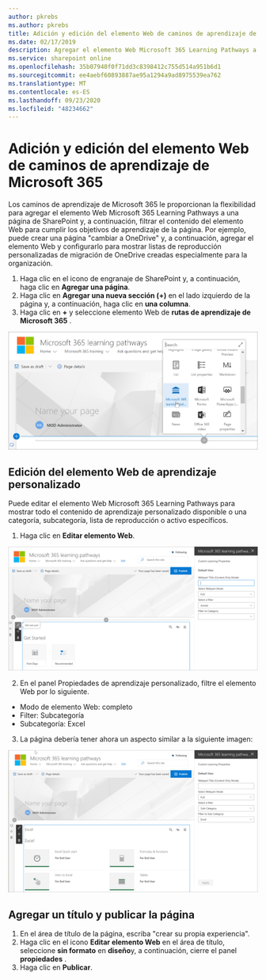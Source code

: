 ```yaml
---
author: pkrebs
ms.author: pkrebs
title: Adición y edición del elemento Web de caminos de aprendizaje de Microsoft 365
ms.date: 02/17/2019
description: Agregar el elemento Web Microsoft 365 Learning Pathways a una página de SharePoint
ms.service: sharepoint online
ms.openlocfilehash: 35b07940f0f71dd3c8398412c755d514a951b6d1
ms.sourcegitcommit: ee4aebf60893887ae95a1294a9ad8975539ea762
ms.translationtype: MT
ms.contentlocale: es-ES
ms.lasthandoff: 09/23/2020
ms.locfileid: "48234662"
---
```

# <a name="add-and-edit-the-microsoft-365-learning-pathways-web-part"></a>Adición y edición del elemento Web de caminos de aprendizaje de Microsoft 365

Los caminos de aprendizaje de Microsoft 365 le proporcionan la flexibilidad para agregar el elemento Web Microsoft 365 Learning Pathways a una página de SharePoint y, a continuación, filtrar el contenido del elemento Web para cumplir los objetivos de aprendizaje de la página. Por ejemplo, puede crear una página "cambiar a OneDrive" y, a continuación, agregar el elemento Web y configurarlo para mostrar listas de reproducción personalizadas de migración de OneDrive creadas especialmente para la organización.

1.  Haga clic en el icono de engranaje de SharePoint y, a continuación, haga clic en **Agregar una página**.
2.  Haga clic en **Agregar una nueva sección (+)** en el lado izquierdo de la página y, a continuación, haga clic en **una columna**.
3.  Haga clic en **+** y seleccione elemento Web de **rutas de aprendizaje de Microsoft 365** . 

![cg-webpartadd.png](media/cg-webpartadd.png)

## <a name="edit-the-custom-learning-web-part"></a>Edición del elemento Web de aprendizaje personalizado
Puede editar el elemento Web Microsoft 365 Learning Pathways para mostrar todo el contenido de aprendizaje personalizado disponible o una categoría, subcategoría, lista de reproducción o activo específicos. 

1.  Haga clic en **Editar elemento Web**.

![cg-webpartedit.png](media/cg-webpartedit.png)

2. En el panel Propiedades de aprendizaje personalizado, filtre el elemento Web por lo siguiente. 

- Modo de elemento Web: completo
- Filter: Subcategoría
- Subcategoría: Excel

3. La página debería tener ahora un aspecto similar a la siguiente imagen: 

![cg-webpartfilter.png](media/cg-webpartfilter.png)

## <a name="add-a-title-and-publish-the-page"></a>Agregar un título y publicar la página
1. En el área de título de la página, escriba "crear su propia experiencia".
2. Haga clic en el icono **Editar elemento Web** en el área de título, seleccione **sin formato** en **diseño**y, a continuación, cierre el panel **propiedades** .
3. Haga clic en **Publicar**.
